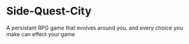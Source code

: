 # Side-Quest-City
A persistant RPG game that evolves around you, and every choice you make can effect your game

